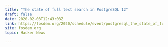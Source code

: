 ```yaml
---
title: "The state of full text search in PostgreSQL 12"
draft: false
date: 2020-02-03T12:43:03Z
link: https://fosdem.org/2020/schedule/event/postgresql_the_state_of_full_text_search_in_postgresql_12/?utm_medium=RSS&utm_source=hune
site: fosdem.org
topic: Hacker News  

---
```

